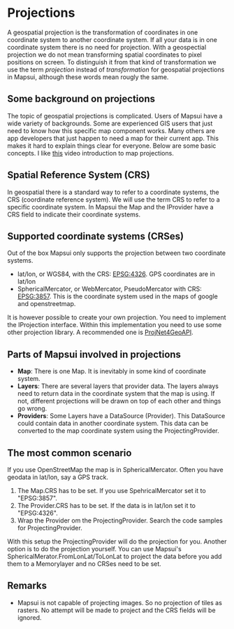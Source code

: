 # Projections

A geospatial projection is the transformation of coordinates in one coordinate system to another coordinate system. If all your data is in one coordinate system there is no need for projection. With a geospectial projection we do not mean transforming spatial coordinates to pixel positions on screen. To distinguish it from that kind of transformation we use the term *projection* instead of *transformation* for geospatial projections in Mapsui, although these words mean rougly the same. 

## Some background on projections 

The topic of geospatial projections is complicated. Users of Mapsui have a wide variety of backgrounds. Some are experienced GIS users that just need to know how this specific map component works. Many others are app developers that just happen to need a map for their current app. This makes it hard to explain things clear for everyone. Below are some basic concepts. I like [this](https://www.youtube.com/watch?v=kIID5FDi2JQ) video introduction to map projections.

## Spatial Reference System (CRS)

In geospatial there is a standard way to refer to a coordinate systems, the CRS (coordinate reference system). We will use the term CRS to refer to a specific coordinate system. In Mapsui the Map and the IProvider have a CRS field to indicate their coordinate systems.

## Supported coordinate systems (CRSes)

Out of the box Mapsui only supports the projection between two coordinate systems.
- lat/lon, or WGS84, with the CRS: [EPSG:4326](https://epsg.io/4326). GPS coordinates are in lat/lon
- SphericalMercator, or WebMercator, PseudoMercator with CRS: [EPSG:3857](https://epsg.io/3857). This is the coordinate system used in the maps of google and openstreetmap.

 It is however possible to create your own projection. You need to implement the IProjection interface. Within this implementation you need to use some other projection library. A recommended one is [ProjNet4GeoAPI](https://github.com/NetTopologySuite/ProjNet4GeoAPI).

## Parts of Mapsui involved in projections

- **Map**: There is one Map. It is inevitably in some kind of coordinate system.
- **Layers**: There are several layers that provider data. The layers always need to return data in the coordinate system that the map is using. If not, different projections
will be drawn on top of each other and things go wrong. 
- **Providers**: Some Layers have a DataSource (Provider). This DataSource could contain data in another coordinate system. This data can be converted to the map coordinate system using the ProjectingProvider. 
 

## The most common scenario

If you use OpenStreetMap the map is in SphericalMercator. Often you have geodata in lat/lon, say a GPS track.
1. The Map.CRS has to be set. If you use SpehricalMercator set it to "EPSG:3857".
2. The Provider.CRS has to be set. If the data is in lat/lon set it to "EPSG:4326".
3. Wrap the Provider om the ProjectingProvider. Search the code samples for ProjectingProvider.

With this setup the ProjectingProvider will do the projection for you. Another option is to do the projection yourself. You can use Mapsui's SphericalMerator.FromLonLat/ToLonLat to project the data before you add them to a Memorylayer and no CRSes need to be set.

## Remarks

- Mapsui is not capable of projecting images. So no projection of tiles as rasters. No attempt will be made to project and the CRS fields will be ignored.

